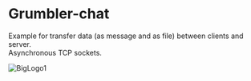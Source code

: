 # Grumbler-chat


Example for transfer data (as message and as file) between clients and server.  
Asynchronous TCP sockets.


![BigLogo1](https://user-images.githubusercontent.com/30021708/150487201-adbb2ee3-dc79-4684-af04-315b427cabee.png)
